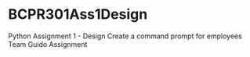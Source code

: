 # BCPR301Ass1Design
Python Assignment 1 - Design
Create a command prompt for employees
Team Guido Assignment
